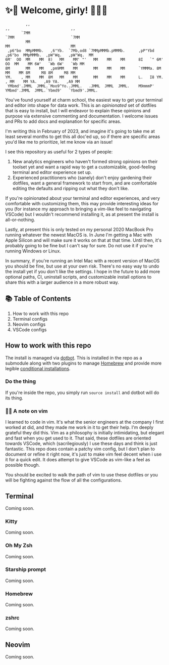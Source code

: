 # ✨💄 Welcome, girly! 💅🏻✨

```text
         ,,                                                                 ,,                           ,,
       `7MM                                                               `7MM                         `7MM
         MM                                                                 MM                           MM
 ,p6"bo  MMpMMMb.   ,6"Yb.  `7Mb,od8 `7MMpMMMb.pMMMb.      ,pP"Ybd  ,p6"bo  MMpMMMb.  ,pW"Wq.   ,pW"Wq.  MM
6M'  OO  MM    MM  8)   MM    MM' "'   MM    MM    MM      8I   `" 6M'  OO  MM    MM 6W'   `Wb 6W'   `Wb MM
8M       MM    MM   ,pm9MM    MM       MM    MM    MM      `YMMMa. 8M       MM    MM 8M     M8 8M     M8 MM
YM.    , MM    MM  8M   MM    MM       MM    MM    MM      L.   I8 YM.    , MM    MM YA.   ,A9 YA.   ,A9 MM
 YMbmd'.JMML  JMML.`Moo9^Yo..JMML.   .JMML  JMML  JMML.    M9mmmP'  YMbmd'.JMML  JMML.`Ybmd9'   `Ybmd9'.JMML.
```

You've found yourself at charm school, the easiest way to get your terminal and editor into shape for data work. This is an _opinionated_ set of dotfiles that is easy to install, but I will endeavor to explain these opinions and purpose via extensive commenting and documentation. I welcome issues and PRs to add docs and explanation for specific areas.

I'm writing this in February of 2023, and imagine it's going to take me at least several months to get this all doc'ed up, so if there are specific areas you'd like me to prioritize, let me know via an issue!

I see this repository as useful for 2 types of people:

1. New analytics engineers who haven't formed strong opinions on their toolset yet and want a rapid way to get a customizable, good-feeling terminal and editor experience set up.
2. Experienced practitioners who (sanely) don't enjoy gardening their dotfiles, want a general framework to start from, and are comfortable editing the defaults and ripping out what they don't like.

If you're opinionated about your terminal and editor experiences, and very comfortable with customizing them, this may provide interesting ideas for you (for instance my approach to bringing a vim-like feel to navigating VSCode) but I wouldn't recommend installing it, as at present the install is all-or-nothing.

Lastly, at present this is only tested on my personal 2020 MacBook Pro running whatever the newest MacOS is. In June I'm getting a Mac with Apple Silicon and will make sure it works on that at that time. Until then, it's probably going to be fine but I can't say for sure. Do not use it if you're running Windows or Linux.

In summary, if you're running an Intel Mac with a recent version of MacOS you should be fine, but use at your own risk. There's no easy way to undo the install yet if you don't like the settings. I hope in the future to add more optional paths, CI, uninstall scripts, and customizable install options to share this with a larger audience in a more robust way.

## 📚 Table of Contents

1. How to work with this repo
2. Terminal configs
3. Neovim configs
4. VSCode configs

## How to work with this repo

The install is managed via [dotbot](https://github.com/anishathalye/dotbot). This is installed in the repo as a submodule along with two plugins to manage [Homebrew](https://github.com/wren/dotbot-brew) and provide more legible [conditional installations](https://gitlab.com/gnfzdz/dotbot-conditional/).

### Do the thing

If you're inside the repo, you simply run `source install` and dotbot will do its thing.

### ✌🏻 A note on vim

I learned to code in vim. It's what the senior engineers at the company I first worked at did, and they made me work in it to get their help. I'm deeply grateful they did this. Vim as a philosophy is initially intimidating, but elegant and fast when you get used to it. That said, these dotfiles are oriented towards VSCode, which (sacrilegiously) I use these days and think is just fantastic. This repo does contain a patchy vim config, but I don't plan to document or refine it right now, it's just to make vim feel decent when i use it for a quick edit. It does attempt to give VSCode as vim-like a feel as possible though.

You should be excited to walk the path of vim to use these dotfiles or you will be fighting against the flow of all the configurations.

## Terminal

Coming soon.

### Kitty

Coming soon.

### Oh My Zsh

Coming soon.

### Starship prompt

Coming soon.

### Homebrew

Coming soon.

### zshrc

Coming soon.

## Neovim

Coming soon.
